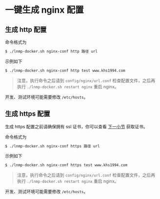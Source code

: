 # 一键生成 nginx 配置

## 生成 http 配置

命令格式为

```bash
$ ./lnmp-docker.sh nginx-conf http 路径 url
```

示例如下

```bash
$ ./lnmp-docker.sh nginx-conf http test www.khs1994.com
```

>注意，执行命令之后请到 `config/nginx/url.conf` 检查配置文件，之后再执行 `./lnmp-docker.sh restart nginx` 重启 nginx。

开发、测试环境可能需要修改 `/etc/hosts`。

## 生成 https 配置

生成 https 配置之前请确保拥有 ssl 证书，你可以查看 [下一小节](nginx-with-https.md) 获取证书。

命令格式为

```bash
$ ./lnmp-docker.sh nginx-conf https 路径 url
```

示例如下

```bash
$ ./lnmp-docker.sh nginx-conf https test www.khs1994.com
```

>注意，执行命令之后请到 `config/nginx/url.conf` 检查配置文件，之后再执行 `./lnmp-docker.sh restart nginx` 重启 nginx。

开发、测试环境可能需要修改 `/etc/hosts`。
